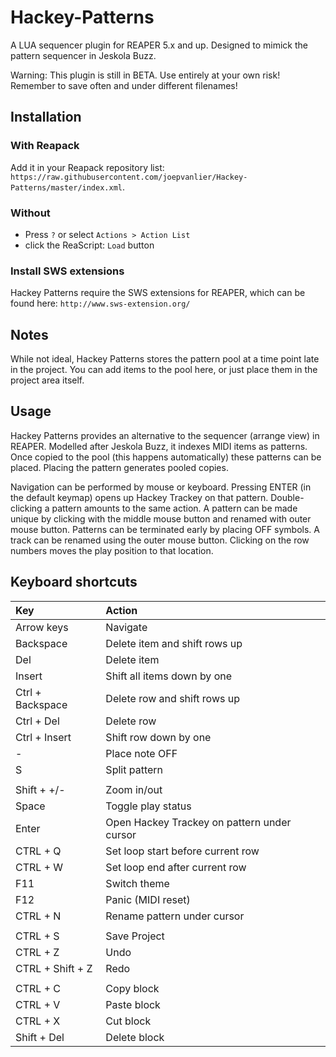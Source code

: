 # Hackey-Patterns

A LUA sequencer plugin for REAPER 5.x and up. Designed to mimick the pattern sequencer in Jeskola Buzz.

Warning: This plugin is still in BETA. Use entirely at your own risk! Remember to save often and under different filenames!

## Installation
### With Reapack
Add it in your Reapack repository list: `https://raw.githubusercontent.com/joepvanlier/Hackey-Patterns/master/index.xml`.

### Without
- Press `?` or select `Actions > Action List`
- click the ReaScript: `Load` button

### Install SWS extensions
Hackey Patterns require the SWS extensions for REAPER, which can be found here: `http://www.sws-extension.org/`

## Notes
While not ideal, Hackey Patterns stores the pattern pool at a time point late in the project. You can add items to the pool here, or just place them in the project 
area itself.

## Usage
Hackey Patterns provides an alternative to the sequencer (arrange view) in REAPER. Modelled after Jeskola Buzz, it indexes MIDI items as patterns. 
Once copied to the pool (this happens automatically) these patterns can be placed. Placing the pattern generates pooled copies.

Navigation can be performed by mouse or keyboard. Pressing ENTER (in the default keymap) opens up Hackey Trackey on that pattern. Double-clicking a pattern 
amounts to the same action. A pattern can be made unique by clicking with the middle mouse button and renamed with outer mouse button. Patterns can be terminated 
early by placing OFF symbols. A track can be renamed using the outer mouse button. Clicking on the row numbers moves the play position to that location.

## Keyboard shortcuts

  | Key                                   | Action                                                                |
  |:--------------------------------------|:----------------------------------------------------------------------|
  | Arrow keys                            | Navigate                                                              |
  | Backspace                             | Delete item and shift rows up                                         |
  | Del                                   | Delete item                                                           |
  | Insert                                | Shift all items down by one                                           |
  | Ctrl + Backspace                      | Delete row and shift rows up                                          |
  | Ctrl + Del                            | Delete row                                                            |    
  | Ctrl + Insert                         | Shift row down by one                                                 |
  | \-                                    | Place note OFF                                                        |
  | S                                     | Split pattern                                                         |
  |                                       |                                                                       |  
  | Shift + +/\-                          | Zoom in/out                                                           |    
  | Space                                 | Toggle play status                                                    |  
  | Enter                                 | Open Hackey Trackey on pattern under cursor                           |  
  | CTRL \+ Q                             | Set loop start before current row                                     |
  | CTRL \+ W                             | Set loop end after current row                                        |
  | F11                                   | Switch theme                                                          |
  | F12                                   | Panic (MIDI reset)                                                    |
  | CTRL + N                              | Rename pattern under cursor                                           |
  |                                       |                                                                       |
  | CTRL + S                              | Save Project                                                          |
  | CTRL + Z                              | Undo                                                                  |
  | CTRL + Shift + Z                      | Redo                                                                  |
  |                                       |                                                                       |
  | CTRL + C                              | Copy block                                                            |
  | CTRL + V                              | Paste block                                                           |
  | CTRL + X                              | Cut block                                                             |
  | Shift + Del                           | Delete block                                                          |


